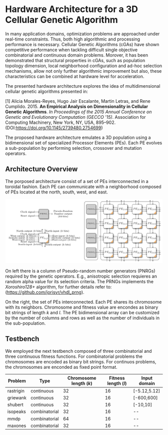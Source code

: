 # Hardware Architecture for a 3D Cellular Genetic Algorithm

In many application domains, optimization problems are approached under real-time constraints. Thus, both high algorithmic and processing performance is necessary. Cellular Genetic Algorithms (cGAs) have shown competitive performance when tackling difficult single objective combinatorial and continuous domain problems. Morover, it has been demonstrated that structural properties in cGAs, such as population topology dimension, local neighborhood configuration and ad-hoc selection mechanisms, allow not only further algorithmic improvement but also, these characteristics can be combined at hardware level for acceleration.

The presented hardware architecture explores the idea of multidimensional cellular genetic algorithms presented in:

[1] Alicia Morales-Reyes, Hugo Jair Escalante, Martin Letras, and Rene Cumplido. 2015. **An Empirical Analysis on Dimensionality in Cellular Genetic Algorithms**. *In Proceedings of the 2015 Annual Conference on Genetic and Evolutionary Computation (GECCO '15)*. Association for Computing Machinery, New York, NY, USA, 895–902. (DOI:https://doi.org/10.1145/2739480.2754699)

The proposed hardware architecture emulates a 3D population using a bidimensional set of specialized Processor Elements (PEs). Each PE evolves a sub-population by performing selection, crossover and mutation operators.

## Architecture Overview
The porposed architecture consist of a set of PEs interconnected in a toroidal fashion. Each PE can communicate with a neighborhood composed of PEs located at the north, south, west, and east.

![Architecture overview](arch.png)

On left there is a column of Pseudo-random number generators (PNRGs) required by the genetic operators. E.g., anisotropic selection requieres an random alpha value for its selection criteria. The PRNGs implements the *Xoroshiro128+* algorithm, for further details refer to: (https://github.com/jorisvr/vhdl_prng).

On the right, the set of PEs interconnected. Each PE shares its chromosome with its neighbors. Chromosome and fitness value are encondes as binary bit strings of length *k* and *l*.
The PE bidimensional array can be customized by the number of columns and rows as well as the number of individuals in the sub-population.

## Testbench

We employed the next testbench composed of three combinatorial and three continuous fitness functions. For combinatorial problems the chromosomes are encoded as binary bit strings. For continuos problems, the chromosomes are enconded as fixed point format.

Problem | Type |Chromosome length (*k*) | Fitness length (*l*) | Input domain
------------ | ---|----------|-----|-------|
rastrigin | continuous|32 |16| [-5.12,5.12]
griewank | continuous|32 |16| [-600,600]
shubert | continuous|32 |16| [-10,10]
isopeaks | combinatorial|32 |  16 | --
mmdp | combinatorial|64 | 16 | --
maxones | combinatorial|32 | 16 | --

